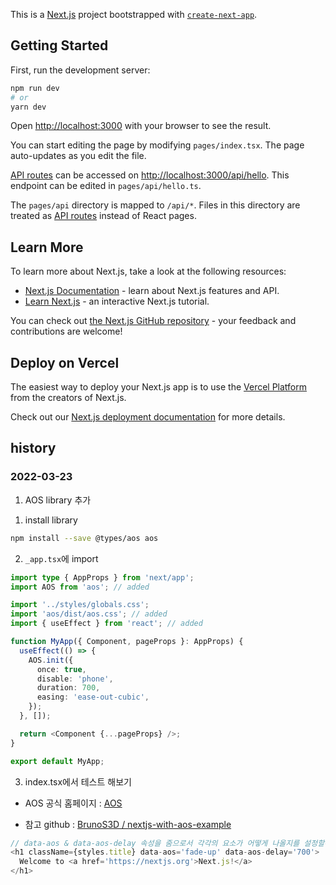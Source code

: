 This is a [Next.js](https://nextjs.org/) project bootstrapped with [`create-next-app`](https://github.com/vercel/next.js/tree/canary/packages/create-next-app).

## Getting Started

First, run the development server:

```bash
npm run dev
# or
yarn dev
```

Open [http://localhost:3000](http://localhost:3000) with your browser to see the result.

You can start editing the page by modifying `pages/index.tsx`. The page auto-updates as you edit the file.

[API routes](https://nextjs.org/docs/api-routes/introduction) can be accessed on [http://localhost:3000/api/hello](http://localhost:3000/api/hello). This endpoint can be edited in `pages/api/hello.ts`.

The `pages/api` directory is mapped to `/api/*`. Files in this directory are treated as [API routes](https://nextjs.org/docs/api-routes/introduction) instead of React pages.

## Learn More

To learn more about Next.js, take a look at the following resources:

- [Next.js Documentation](https://nextjs.org/docs) - learn about Next.js features and API.
- [Learn Next.js](https://nextjs.org/learn) - an interactive Next.js tutorial.

You can check out [the Next.js GitHub repository](https://github.com/vercel/next.js/) - your feedback and contributions are welcome!

## Deploy on Vercel

The easiest way to deploy your Next.js app is to use the [Vercel Platform](https://vercel.com/new?utm_medium=default-template&filter=next.js&utm_source=create-next-app&utm_campaign=create-next-app-readme) from the creators of Next.js.

Check out our [Next.js deployment documentation](https://nextjs.org/docs/deployment) for more details.

## history

### 2022-03-23

1. AOS library 추가

1) install library

```bash
npm install --save @types/aos aos
```

2. `_app.tsx`에 import

```typescript
import type { AppProps } from 'next/app';
import AOS from 'aos'; // added

import '../styles/globals.css';
import 'aos/dist/aos.css'; // added
import { useEffect } from 'react'; // added

function MyApp({ Component, pageProps }: AppProps) {
  useEffect(() => {
    AOS.init({
      once: true,
      disable: 'phone',
      duration: 700,
      easing: 'ease-out-cubic',
    });
  }, []);

  return <Component {...pageProps} />;
}

export default MyApp;
```

3. index.tsx에서 테스트 해보기

- AOS 공식 홈페이지 : [AOS](https://michalsnik.github.io/aos/)

- 참고 github : [ BrunoS3D / nextjs-with-aos-example](https://github.com/BrunoS3D/nextjs-with-aos-example)

```typescript
// data-aos & data-aos-delay 속성을 줌으로서 각각의 요소가 어떻게 나올지를 설정할수 있고, delay로는 시간차도 줄수 있다.
<h1 className={styles.title} data-aos='fade-up' data-aos-delay='700'>
  Welcome to <a href='https://nextjs.org'>Next.js!</a>
</h1>
```
